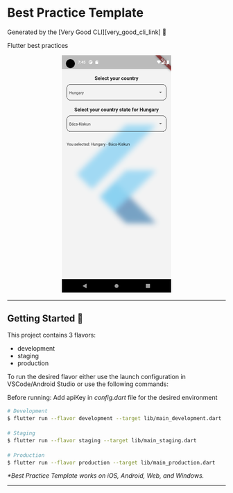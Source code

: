 # Best Practice Template

Generated by the [Very Good CLI][very_good_cli_link] 🤖

Flutter best practices

<p align="center">
  <img width="50%" height="50%" src="https://github.com/radikris/flutter_best_practice_template/blob/main/screenshot.png">
</p>

---

## Getting Started 🚀

This project contains 3 flavors:

- development
- staging
- production

To run the desired flavor either use the launch configuration in VSCode/Android Studio or use the following commands:

Before running:
Add apiKey in *config.dart* file for the desired environment

```sh
# Development
$ flutter run --flavor development --target lib/main_development.dart

# Staging
$ flutter run --flavor staging --target lib/main_staging.dart

# Production
$ flutter run --flavor production --target lib/main_production.dart
```

_\*Best Practice Template works on iOS, Android, Web, and Windows._

---

